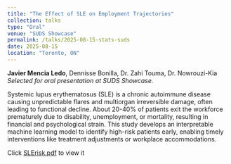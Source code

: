 ```yaml
---
title: "The Effect of SLE on Employment Trajectories"
collection: talks
type: "Oral"
venue: "SUDS Showcase"
permalink: /talks/2025-08-15-stats-suds
date: 2025-08-15
location: "Toronto, ON"
---
```


**Javier Mencia Ledo**, Dennisse Bonilla, Dr. Zahi Touma, Dr. Nowrouzi-Kia  
*Selected for oral presentation at SUDS Showcase.*  



Systemic lupus erythematosus (SLE) is a chronic autoimmune disease causing unpredictable flares and multiorgan irreversible damage, often leading to functional decline. About 20-40% of patients exit the workforce prematurely due to disability, unemployment, or mortality, resulting in financial and psychological strain. This study develops an interpretable machine learning model to identify high-risk patients early, enabling timely interventions like treatment adjustments or workplace accommodations. 

Click [SLErisk.pdf](https://javmencia.github.io/files/JavierMenciaLedo.pdf) to view it


